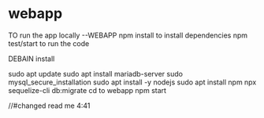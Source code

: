 # webapp

TO run the app locally --WEBAPP 
npm install  to install dependencies
npm test/start to run the code 


DEBAIN install


sudo apt update
sudo apt install mariadb-server
sudo mysql_secure_installation
sudo apt install -y nodejs
sudo apt install npm
npx sequelize-cli db:migrate
cd to webapp
npm start

//#changed read me 4:41

